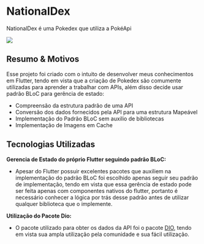 # NationalDex

NationalDex é uma Pokedex que utiliza a PokéApi

![](https://github.com/VitoRicardo/Documentation-Resources/blob/main/NationalDex/NationalDex%20Gif.gif)

## Resumo & Motivos

Esse projeto foi criado com o intuito de desenvolver meus conhecimentos em Flutter, tendo em vista que a criação de Pokedex são comumente utilizadas
para aprender a trabalhar com APIs, além disso decide usar padrão BLoC para gerência de estado:
  - Compreensão da estrutura padrão de uma API
  - Conversão dos dados fornecidos pela API para uma estrutura Mapeável
  - Implementação do Padrão BLoC sem auxilio de bibliotecas
  - Implementação de Imagens em Cache

## Tecnologias Utilizadas 

**Gerencia de Estado do próprio Flutter seguindo padrão BLoC:**
  - Apesar do Flutter possuir excelentes pacotes que auxiliem na implementação do padrão BLoC foi escolhido apenas seguir seu padrão de implementação,
    tendo em vista que essa gerência de estado pode ser feita apenas com componentes nativos do flutter, portanto é necessário conhecer a lógica por
    trás desse padrão antes de utilizar qualquer biblioteca que o implemente.
    
**Utilização do Pacote Dio:**
  - O pacote utilizado para obter os dados da API foi o pacote [DIO](https://pub.dev/packages/dio), tendo em vista sua ampla utilização pela comunidade
    e sua fácil utilização.


    

  
